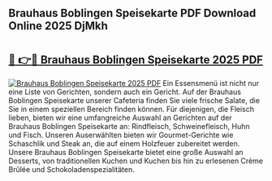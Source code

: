 ## Brauhaus Boblingen Speisekarte PDF Download Online 2025 DjMkh

# <h2><a href="http://gc9eye1.nevu.top/?p=Brauhaus+Boblingen+Speisekarte">🔗 👉🔴 Brauhaus Boblingen Speisekarte 2025 PDF</a></h2>

[![Brauhaus Boblingen Speisekarte 2025 PDF](https://i.imgur.com/dBaPXMq.png)](http://gc9eye1.nevu.top/?p=Brauhaus+Boblingen+Speisekarte)
Ein Essensmenü ist nicht nur eine Liste von Gerichten, sondern auch ein Gericht. Auf der Brauhaus Boblingen Speisekarte unserer Cafeteria finden Sie viele frische Salate, die Sie in einem speziellen Bereich finden können. Für diejenigen, die Fleisch lieben, bieten wir eine umfangreiche Auswahl an Gerichten auf der Brauhaus Boblingen Speisekarte an: Rindfleisch, Schweinefleisch, Huhn und Fisch. Unseren Auserwählten bieten wir Gourmet-Gerichte wie Schaschlik und Steak an, die auf einem Holzfeuer zubereitet werden. Unsere Brauhaus Boblingen Speisekarte bietet eine große Auswahl an Desserts, von traditionellen Kuchen und Kuchen bis hin zu erlesenen Crème Brûlée und Schokoladenspezialitäten.
